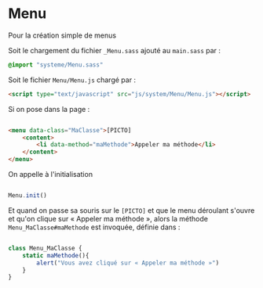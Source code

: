 # Menu

Pour la création simple de menus 

Soit le chargement du fichier `_Menu.sass` ajouté au `main.sass` par :

~~~css
@import "systeme/Menu.sass"
~~~

Soit le fichier `Menu/Menu.js` chargé par :

~~~HTML
<script type="text/javascript" src="js/system/Menu/Menu.js"></script>
~~~

Si on pose dans la page :

~~~HTML

<menu data-class="MaClasse">[PICTO]
	<content>
		<li data-method="maMethode">Appeler ma méthode</li>
	</content>
</menu>

~~~

On appelle à l'initialisation

~~~javascript

Menu.init()

~~~

Et quand on passe sa souris sur le `[PICTO]` et que le menu déroulant s'ouvre et qu'on clique sur « Appeler ma méthode », alors la méthode `Menu_MaClasse#maMethode` est invoquée, définie dans :

~~~javascript

class Menu_MaClasse {
	static maMethode(){
		alert("Vous avez cliqué sur « Appeler ma méthode »")
	}
}

~~~